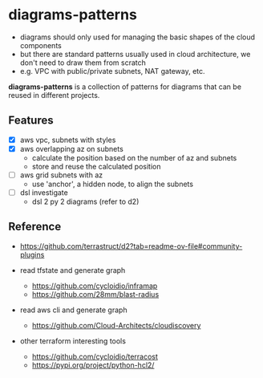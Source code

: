 # diagrams-patterns

- diagrams should only used for managing the basic shapes of the cloud components
- but there are standard patterns usually used in cloud architecture, we don't need to draw them from scratch
- e.g. VPC with public/private subnets, NAT gateway, etc.

**diagrams-patterns** is a collection of patterns for diagrams that can be reused in different projects.

## Features

- [x] aws vpc, subnets with styles
- [x] aws overlapping az on subnets
  - calculate the position based on the number of az and subnets
  - store and reuse the calculated position
- [ ] aws grid subnets with az
  - use 'anchor', a hidden node, to align the subnets
- [ ] dsl investigate
  - dsl 2 py 2 diagrams (refer to d2)

## Reference

- <https://github.com/terrastruct/d2?tab=readme-ov-file#community-plugins>

- read tfstate and generate graph
  - <https://github.com/cycloidio/inframap>
  - <https://github.com/28mm/blast-radius>

- read aws cli and generate graph
  - <https://github.com/Cloud-Architects/cloudiscovery>

- other terraform interesting tools
  - <https://github.com/cycloidio/terracost>
  - <https://pypi.org/project/python-hcl2/>
